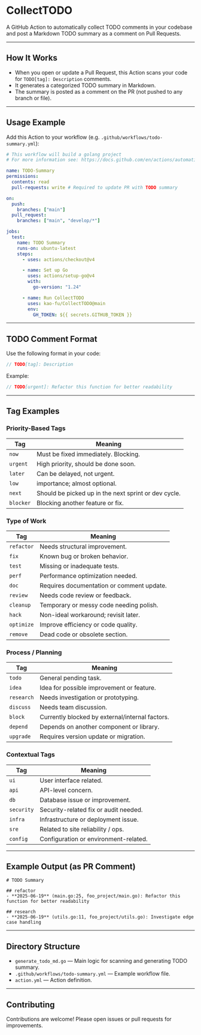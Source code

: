 # CollectTODO

A GitHub Action to automatically collect TODO comments in your codebase and post a Markdown TODO summary as a comment on Pull Requests.

---

## How It Works

- When you open or update a Pull Request, this Action scans your code for `TODO[tag]: Description` comments.
- It generates a categorized TODO summary in Markdown.
- The summary is posted as a comment on the PR (not pushed to any branch or file).

---

## Usage Example

Add this Action to your workflow (e.g. `.github/workflows/todo-summary.yml`):

```yaml
# This workflow will build a golang project
# For more information see: https://docs.github.com/en/actions/automating-builds-and-tests/building-and-testing-go

name: TODO-Summary
permissions:
  contents: read
  pull-requests: write # Required to update PR with TODO summary

on:
  push:
    branches: ["main"]
  pull_request:
    branches: ["main", "develop/*"]

jobs:
  test:
    name: TODO Summary
    runs-on: ubuntu-latest
    steps:
      - uses: actions/checkout@v4

      - name: Set up Go
        uses: actions/setup-go@v4
        with:
          go-version: "1.24"

      - name: Run CollectTODO
        uses: kao-fu/CollectTODO@main
        env:
          GH_TOKEN: ${{ secrets.GITHUB_TOKEN }}
```

---

## TODO Comment Format

Use the following format in your code:

```go
// TODO[tag]: Description
```

Example:

```go
// TODO[urgent]: Refactor this function for better readability
```

---

## Tag Examples

### Priority-Based Tags

| Tag       | Meaning                                              |
| --------- | ---------------------------------------------------- |
| `now`     | Must be fixed immediately. Blocking.                 |
| `urgent`  | High priority, should be done soon.                  |
| `later`   | Can be delayed, not urgent.                          |
| `low`     | importance; almost optional.                         |
| `next`    | Should be picked up in the next sprint or dev cycle. |
| `blocker` | Blocking another feature or fix.                     |

### Type of Work

| Tag        | Meaning                                   |
| ---------- | ----------------------------------------- |
| `refactor` | Needs structural improvement.             |
| `fix`      | Known bug or broken behavior.             |
| `test`     | Missing or inadequate tests.              |
| `perf`     | Performance optimization needed.          |
| `doc`      | Requires documentation or comment update. |
| `review`   | Needs code review or feedback.            |
| `cleanup`  | Temporary or messy code needing polish.   |
| `hack`     | Non-ideal workaround; revisit later.      |
| `optimize` | Improve efficiency or code quality.       |
| `remove`   | Dead code or obsolete section.            |

### Process / Planning

| Tag        | Meaning                                         |
| ---------- | ----------------------------------------------- |
| `todo`     | General pending task.                           |
| `idea`     | Idea for possible improvement or feature.       |
| `research` | Needs investigation or prototyping.             |
| `discuss`  | Needs team discussion.                          |
| `block`    | Currently blocked by external/internal factors. |
| `depend`   | Depends on another component or library.        |
| `upgrade`  | Requires version update or migration.           |

### Contextual Tags

| Tag        | Meaning                               |
| ---------- | ------------------------------------- |
| `ui`       | User interface related.               |
| `api`      | API-level concern.                    |
| `db`       | Database issue or improvement.        |
| `security` | Security-related fix or audit needed. |
| `infra`    | Infrastructure or deployment issue.   |
| `sre`      | Related to site reliability / ops.    |
| `config`   | Configuration or environment-related. |

---

## Example Output (as PR Comment)

```
# TODO Summary

## refactor
- **2025-06-19** (main.go:25, foo_project/main.go): Refactor this function for better readability

## research
- **2025-06-19** (utils.go:11, foo_project/utils.go): Investigate edge case handling
```

---

## Directory Structure

- `generate_todo_md.go` — Main logic for scanning and generating TODO summary.
- `.github/workflows/todo-summary.yml` — Example workflow file.
- `action.yml` — Action definition.

---

## Contributing

Contributions are welcome! Please open issues or pull requests for improvements.
